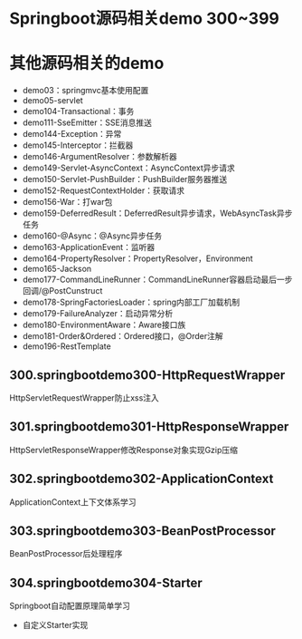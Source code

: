# Springboot源码相关demo 300~399
# 其他源码相关的demo
- demo03：springmvc基本使用配置
- demo05-servlet
- demo104-Transactional：事务
- demo111-SseEmitter：SSE消息推送
- demo144-Exception：异常
- demo145-Interceptor：拦截器
- demo146-ArgumentResolver：参数解析器
- demo149-Servlet-AsyncContext：AsyncContext异步请求
- demo150-Servlet-PushBuilder：PushBuilder服务器推送
- demo152-RequestContextHolder：获取请求
- demo156-War：打war包
- demo159-DeferredResult：DeferredResult异步请求，WebAsyncTask异步任务
- demo160-@Async：@Async异步任务
- demo163-ApplicationEvent：监听器
- demo164-PropertyResolver：PropertyResolver，Environment
- demo165-Jackson
- demo177-CommandLineRunner：CommandLineRunner容器启动最后一步回调/@PostCunstruct
- demo178-SpringFactoriesLoader：spring内部工厂加载机制
- demo179-FailureAnalyzer：启动异常分析
- demo180-EnvironmentAware：Aware接口族
- demo181-Order&amp;Ordered：Ordered接口，@Order注解
- demo196-RestTemplate

## 300.springbootdemo300-HttpRequestWrapper
HttpServletRequestWrapper防止xss注入

## 301.springbootdemo301-HttpResponseWrapper
HttpServletResponseWrapper修改Response对象实现Gzip压缩

## 302.springbootdemo302-ApplicationContext
ApplicationContext上下文体系学习

## 303.springbootdemo303-BeanPostProcessor
BeanPostProcessor后处理程序

## 304.springbootdemo304-Starter
Springboot自动配置原理简单学习
- 自定义Starter实现

